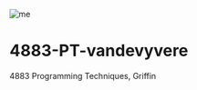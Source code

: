 ![me](https://user-images.githubusercontent.com/7463165/131018212-e7db4f13-bb69-4b2d-b91d-6b100321cb43.jpeg)
# 4883-PT-vandevyvere
4883 Programming Techniques, Griffin
